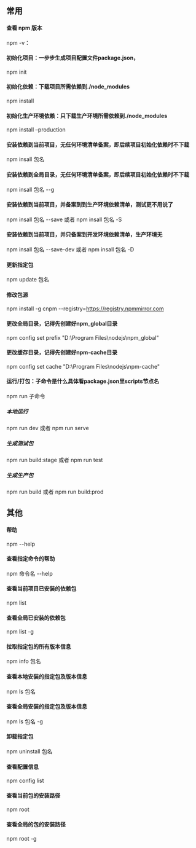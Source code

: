 ## 常用

#### 查看 npm 版本
npm -v：

#### 初始化项目：一步步生成项目配置文件package.json，
npm init

#### 初始化依赖：下载项目所需依赖到./node_modules
npm install

#### 初始化生产环境依赖：只下载生产环境所需依赖到./node_modules
npm install –production

#### 安装依赖到当前项目，无任何环境清单备案，即后续项目初始化依赖时不下载
npm insall 包名

#### 安装依赖到全局目录，无任何环境清单备案，即后续项目初始化依赖时不下载
npm insall 包名 --g

#### 安装依赖到当前项目，并备案到到生产环境依赖清单，测试更不用说了
npm insall 包名 --save 或者 npm insall 包名 -S

#### 安装依赖到当前项目，并只备案到开发环境依赖清单，生产环境无
npm insall 包名 --save-dev 或者 npm insall 包名 -D


#### 更新指定包
npm update 包名

#### 修改包源
npm install -g cnpm --registry=https://registry.npmmirror.com

#### 更改全局目录，记得先创建好npm_global目录
npm config set prefix "D:\Program Files\nodejs\npm_global"

#### 更改缓存目录，记得先创建好npm-cache目录
npm config set cache "D:\Program Files\nodejs\npm-cache"

#### 运行/打包：子命令是什么具体看package.json里scripts节点名
npm run 子命令

##### 本地运行
npm run dev 或者 npm run serve

##### 生成测试包
npm run build:stage 或者 npm run test

##### 生成生产包
npm run build 或者 npm run build:prod





## 其他

#### 帮助
npm --help

#### 查看指定命令的帮助
npm 命令名 --help

#### 查看当前项目已安装的依赖包
npm list

#### 查看全局已安装的依赖包
npm list -g

#### 拉取指定包的所有版本信息
npm info 包名

#### 查看本地安装的指定包及版本信息
npm ls 包名 

#### 查看全局安装的指定包及版本信息
npm ls 包名 -g

#### 卸载指定包
npm uninstall 包名

#### 查看配置信息
npm config list

#### 查看当前包的安装路径
npm root 

#### 查看全局的包的安装路径
npm root -g
